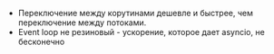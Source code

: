 - Переключение между корутинами дешевле и быстрее, чем переключение между потоками.
- Event loop не резиновый - ускорение, которое дает asyncio, не бесконечно